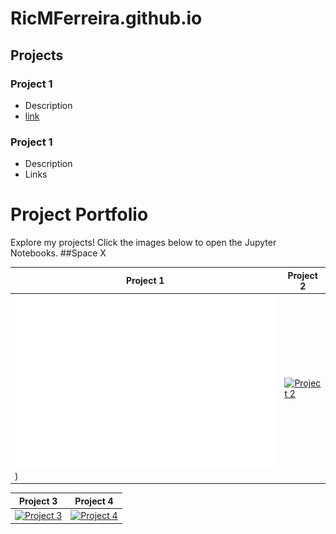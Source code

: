 # RicMFerreira.github.io

## Projects
### Project 1
- Description
- [link](https://github.com/RicMFerreira/Coursera-Data-Science-Capstone/tree/main)

### Project 1
- Description
- Links

# Project Portfolio

Explore my projects! Click the images below to open the Jupyter Notebooks.
##Space X

| Project 1 | Project 2 |
|-----------|-----------|
| [![Project 1](docs/assets/img/spacex.svg)](https://github.com/RicMFerreira/Coursera-Data-Science-Capstone/blob/main/M4-2-SpaceX_Machine%20Learning%20Prediction_Part_5.ipynb)) | [![Project 2](images/project2.png)](notebooks/project2.ipynb) |

| Project 3 | Project 4 |
|-----------|-----------|
| [![Project 3](images/project3.png)](notebooks/project3.ipynb) | [![Project 4](images/project4.png)](notebooks/project4.ipynb) |
